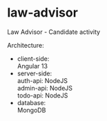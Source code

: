 # law-advisor
Law Advisor - Candidate activity <br />

Architecture:
- client-side: <br />
Angular 13
- server-side: <br />
auth-api: NodeJS <br />
admin-api: NodeJS <br />
todo-api: NodeJS <br />
- database: <br />
MongoDB
